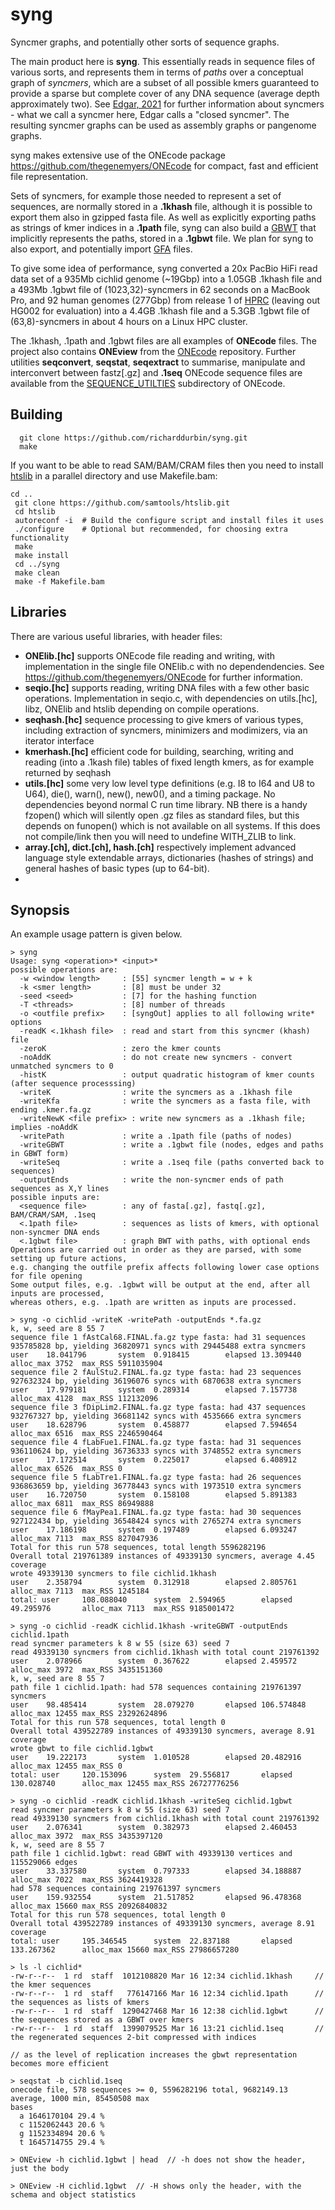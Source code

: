# syng
Syncmer graphs, and potentially other sorts of sequence graphs.

The main product here is **syng**. This essentially reads in sequence files of various sorts, and represents them in terms of *paths* over a conceptual graph of *syncmers*, which are a subset of all possible kmers guaranteed to provide a sparse but complete cover of any DNA sequence (average depth approximately two). See [Edgar, 2021](https://peerj.com/articles/10805/) for further information about syncmers - what we call a syncmer here, Edgar calls a "closed syncmer".  The resulting syncmer graphs can be used as assembly graphs or pangenome graphs.

syng makes extensive use of the ONEcode package <https://github.com/thegenemyers/ONEcode> for compact, fast and efficient file representation.

Sets of syncmers, for example those needed to represent a set of sequences, are normally stored in a **.1khash** file, although it is possible to export them also in gzipped fasta file.  As well as explicitly exporting paths as strings of kmer indices in a **.1path** file, syng can also build a [GBWT](https://academic.oup.com/bioinformatics/article/36/2/400/5538990) that implicitly represents the paths, stored in a **.1gbwt** file.  We plan for syng to also export, and potentially import [GFA](https://gfa-spec.github.io/GFA-spec/GFA1.html) files.

To give some idea of performance, syng converted a 20x PacBio HiFi read data set of a 935Mb cichlid genome (~19Gbp) into a 1.05GB .1khash file and a 493Mb .1gbwt file of (1023,32)-syncmers in 62 seconds on a MacBook Pro, and 92 human genomes (277Gbp) from release 1 of [HPRC](https://humanpangenome.org/) (leaving out HG002 for evaluation) into a 4.4GB .1khash file and a 5.3GB .1gbwt file of (63,8)-syncmers in about 4 hours on a Linux HPC cluster. 

The .1khash, .1path and .1gbwt files are all examples of **ONEcode**
files.  The project also contains **ONEview** from the
[ONEcode](https://github.com/thegenemyers/ONEcode) repository. Further
utilities **seqconvert**, **seqstat**, **seqextract** to summarise, manipulate and
interconvert between fastz[.gz] and **.1seq** ONEcode sequence files
are available from the [SEQUENCE_UTILTIES](https://github.com/thegenemyers/ONEcode/tree/main/SEQUENCE_UTILITIES) subdirectory of ONEcode.

## Building
```
  git clone https://github.com/richarddurbin/syng.git
  make
```
If you want to be able to read SAM/BAM/CRAM files then you need to install [htslib](https://github.com/samtools/htslib) in a parallel directory and use Makefile.bam:

 ```
 cd ..
  git clone https://github.com/samtools/htslib.git
  cd htslib
  autoreconf -i  # Build the configure script and install files it uses
  ./configure    # Optional but recommended, for choosing extra functionality
  make
  make install
  cd ../syng
  make clean
  make -f Makefile.bam
```

## Libraries
There are various useful libraries, with header files:

- **ONElib.[hc]** supports ONEcode file reading and writing, with implementation in the single file ONElib.c with no dependendencies. See <https://github.com/thegenemyers/ONEcode> for further information.
- **seqio.[hc]** supports reading, writing DNA files with a few other basic operations. Implementation in seqio.c, with dependencies on utils.[hc], libz, ONElib and htslib depending on compile operations.
- **seqhash.[hc]** sequence processing to give kmers of various types, including extraction of syncmers, minimizers and modimizers, via an iterator interface
- **kmerhash.[hc]** efficient code for building, searching, writing and reading (into a .1kash file) tables of fixed length kmers, as for example returned by seqhash
- **utils.[hc]** some very low level type definitions (e.g. I8 to I64 and U8 to U64), die(), warn(), new(), new0(), and a timing package. No dependencies beyond normal C run time library. NB there is a handy fzopen() which will silently open .gz files as standard files, but this depends on funopen() which is not available on all systems. If this does not compile/link then you will need to undefine WITH_ZLIB to link.
- **array.[ch], dict.[ch], hash.[ch]** respectively implement advanced language style extendable arrays, dictionaries (hashes of strings) and general hashes of basic types (up to 64-bit).
- 
## Synopsis

An example usage pattern is given below.

```
> syng
Usage: syng <operation>* <input>*
possible operations are:
  -w <window length>     : [55] syncmer length = w + k
  -k <smer length>       : [8] must be under 32
  -seed <seed>           : [7] for the hashing function
  -T <threads>           : [8] number of threads
  -o <outfile prefix>    : [syngOut] applies to all following write* options
  -readK <.1khash file>  : read and start from this syncmer (khash) file
  -zeroK                 : zero the kmer counts
  -noAddK                : do not create new syncmers - convert unmatched syncmers to 0
  -histK                 : output quadratic histogram of kmer counts (after sequence processsing)
  -writeK                : write the syncmers as a .1khash file
  -writeKfa              : write the syncmers as a fasta file, with ending .kmer.fa.gz
  -writeNewK <file prefix> : write new syncmers as a .1khash file; implies -noAddK
  -writePath             : write a .1path file (paths of nodes)
  -writeGBWT             : write a .1gbwt file (nodes, edges and paths in GBWT form)
  -writeSeq              : write a .1seq file (paths converted back to sequences)
  -outputEnds            : write the non-syncmer ends of path sequences as X,Y lines
possible inputs are:
  <sequence file>        : any of fasta[.gz], fastq[.gz], BAM/CRAM/SAM, .1seq
  <.1path file>          : sequences as lists of kmers, with optional non-syncmer DNA ends
  <.1gbwt file>          : graph BWT with paths, with optional ends
Operations are carried out in order as they are parsed, with some setting up future actions,
e.g. changing the outfile prefix affects following lower case options for file opening
Some output files, e.g. .1gbwt will be output at the end, after all inputs are processed,
whereas others, e.g. .1path are written as inputs are processed.

> syng -o cichlid -writeK -writePath -outputEnds *.fa.gz
k, w, seed are 8 55 7
sequence file 1 fAstCal68.FINAL.fa.gz type fasta: had 31 sequences 935785828 bp, yielding 36820971 syncs with 29445488 extra syncmers
user    18.041796       system  0.918415        elapsed 13.309440       alloc_max 3752  max_RSS 5911035904
sequence file 2 fAulStu2.FINAL.fa.gz type fasta: had 23 sequences 927632324 bp, yielding 36196076 syncs with 6870638 extra syncmers
user    17.979181       system  0.289314        elapsed 7.157738        alloc_max 4128  max_RSS 112132096
sequence file 3 fDipLim2.FINAL.fa.gz type fasta: had 437 sequences 932767327 bp, yielding 36681142 syncs with 4535666 extra syncmers
user    18.628796       system  0.458877        elapsed 7.594654        alloc_max 6516  max_RSS 2246590464
sequence file 4 fLabFue1.FINAL.fa.gz type fasta: had 31 sequences 936110624 bp, yielding 36736333 syncs with 3748552 extra syncmers
user    17.172514       system  0.225017        elapsed 6.408912        alloc_max 6526  max_RSS 0
sequence file 5 fLabTre1.FINAL.fa.gz type fasta: had 26 sequences 936863659 bp, yielding 36778443 syncs with 1973510 extra syncmers
user    16.720750       system  0.158108        elapsed 5.891383        alloc_max 6811  max_RSS 86949888
sequence file 6 fMayPea1.FINAL.fa.gz type fasta: had 30 sequences 927122434 bp, yielding 36548424 syncs with 2765274 extra syncmers
user    17.186198       system  0.197489        elapsed 6.093247        alloc_max 7113  max_RSS 827047936
Total for this run 578 sequences, total length 5596282196
Overall total 219761389 instances of 49339130 syncmers, average 4.45 coverage
wrote 49339130 syncmers to file cichlid.1khash
user    2.358794        system  0.312918        elapsed 2.805761        alloc_max 7113  max_RSS 1245184
total: user     108.088040      system  2.594965        elapsed 49.295976       alloc_max 7113  max_RSS 9185001472

> syng -o cichlid -readK cichlid.1khash -writeGBWT -outputEnds cichlid.1path 
read syncmer parameters k 8 w 55 (size 63) seed 7
read 49339130 syncmers from cichlid.1khash with total count 219761392
user    2.078966        system  0.367622        elapsed 2.459572        alloc_max 3972  max_RSS 3435151360
k, w, seed are 8 55 7
path file 1 cichlid.1path: had 578 sequences containing 219761397 syncmers
user    98.485414       system  28.079270       elapsed 106.574848      alloc_max 12455 max_RSS 23292624896
Total for this run 578 sequences, total length 0
Overall total 439522789 instances of 49339130 syncmers, average 8.91 coverage
wrote gbwt to file cichlid.1gbwt
user    19.222173       system  1.010528        elapsed 20.482916       alloc_max 12455 max_RSS 0
total: user     120.153096      system  29.556817       elapsed 130.028740      alloc_max 12455 max_RSS 26727776256

> syng -o cichlid -readK cichlid.1khash -writeSeq cichlid.1gbwt
read syncmer parameters k 8 w 55 (size 63) seed 7
read 49339130 syncmers from cichlid.1khash with total count 219761392
user    2.076341        system  0.382973        elapsed 2.460453        alloc_max 3972  max_RSS 3435397120
k, w, seed are 8 55 7
path file 1 cichlid.1gbwt: read GBWT with 49339130 vertices and 115529066 edges
user    33.337580       system  0.797333        elapsed 34.188887       alloc_max 7022  max_RSS 3624419328
had 578 sequences containing 219761397 syncmers
user    159.932554      system  21.517852       elapsed 96.478368       alloc_max 15660 max_RSS 20926840832
Total for this run 578 sequences, total length 0
Overall total 439522789 instances of 49339130 syncmers, average 8.91 coverage
total: user     195.346545      system  22.837188       elapsed 133.267362      alloc_max 15660 max_RSS 27986657280

> ls -l cichlid*
-rw-r--r--  1 rd  staff  1012108820 Mar 16 12:34 cichlid.1khash		// the kmer sequences
-rw-r--r--  1 rd  staff   776147166 Mar 16 12:34 cichlid.1path		// the sequences as lists of kmers
-rw-r--r--  1 rd  staff  1290427468 Mar 16 12:38 cichlid.1gbwt		// the sequences stored as a GBWT over kmers
-rw-r--r--  1 rd  staff  1399079525 Mar 16 13:21 cichlid.1seq		// the regenerated sequences 2-bit compressed with indices

// as the level of replication increases the gbwt representation becomes more efficient

> seqstat -b cichlid.1seq
onecode file, 578 sequences >= 0, 5596282196 total, 9682149.13 average, 1000 min, 85450508 max
bases
  a 1646170104 29.4 %
  c 1152062443 20.6 %
  g 1152334894 20.6 %
  t 1645714755 29.4 %

> ONEview -h cichlid.1gbwt | head  // -h does not show the header, just the body

> ONEview -H cichlid.1gbwt  // -H shows only the header, with the schema and object statistics
```
